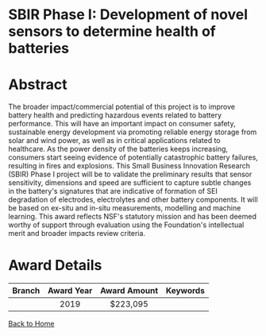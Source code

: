 
SBIR Phase I: Development of novel sensors to determine health of batteries
===========================================================================

# Abstract


The broader impact/commercial potential of this project is to improve battery health and predicting hazardous events related to battery performance. This will have an important impact on consumer safety, sustainable energy development via promoting reliable energy storage from solar and wind power, as well as in critical applications related to healthcare. As the power density of the batteries keeps increasing, consumers start seeing evidence of potentially catastrophic battery failures, resulting in fires and explosions. This Small Business Innovation Research (SBIR) Phase I project will be to validate the preliminary results that sensor sensitivity, dimensions and speed are sufficient to capture subtle changes in the battery's signatures that are indicative of formation of SEI degradation of electrodes, electrolytes and other battery components. It will be based on ex-situ and in-situ measurements, modelling and machine learning. This award reflects NSF's statutory mission and has been deemed worthy of support through evaluation using the Foundation's intellectual merit and broader impacts review criteria.  

# Award Details

|Branch|Award Year|Award Amount|Keywords|
| :---: | :---: | :---: | :---: |
||2019|$223,095||
  
  


[Back to Home](https://github.com/chrischow/dod_sbir_awards/Reports/JT/#488)